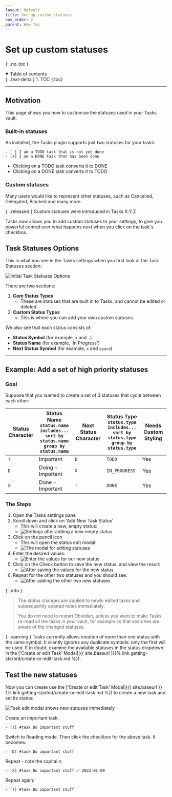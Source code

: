 ```yaml
---
layout: default
title: Set up custom statuses
nav_order: 2
parent: How Tos
---
```


# Set up custom statuses
{: .no_toc }

<details open markdown="block">
  <summary>
    Table of contents
  </summary>
  {: .text-delta }
1. TOC
{:toc}
</details>

---

## Motivation

This page shows you how to customise the statuses used in your Tasks vault.

### Built-in statuses

As installed, the Tasks plugin supports just two statuses for your tasks:

```text
- [ ] I am a TODO task that is not yet done
- [x] I am a DONE task that has been done
```

- Clicking on a TODO task converts it to DONE
- Clicking on a DONE task converts it to TODO

### Custom statuses

Many users would like to represent other statuses, such as Cancelled, Delegated, Blocked and many more.

{: .released }
Custom statuses were introduced in Tasks X.Y.Z

Tasks now allows you to add custom statuses to your settings, to give you powerful control over what happens next when you click on the task's checkbox.

## Task Statuses Options

This is what you see in the Tasks settings when you first look at the Task Statuses section:

![Initial Task Statuses Options](../images/settings-custom-statuses-initial.png)

There are two sections:

1. **Core Status Types**
    - These are statuses that are built in to Tasks, and cannot be edited or deleted.
2. **Custom Status Types**
    - This is where you can add your own custom statuses.

We also see that each status consists of:

- **Status Symbol** (for example, `x` and  `-`)
- **Status Name** (for example, 'In Progress')
- **Next Status Symbol** (for example, `x` and `space`)

---

## Example: Add a set of high priority statuses

### Goal

Suppose that you wanted to create a set of 3 statuses that cycle between each other:

<!-- placeholder to force blank line before table --> <!-- include: DocsSamplesForStatuses.test.DefaultStatuses_important-cycle.approved.md -->

| Status Character | Status Name<br>`status.name includes...`<br>`sort by status.name`<br>`group by status.name` | Next Status Character | Status Type<br>`status.type includes...`<br>`sort by status.type`<br>`group by status.type` | Needs Custom Styling |
| ----- | ----- | ----- | ----- | ----- |
| `!` | Important | `D` | `TODO` | Yes |
| `D` | Doing - Important | `X` | `IN_PROGRESS` | Yes |
| `X` | Done - Important | `!` | `DONE` | Yes |

<!-- placeholder to force blank line after table --> <!-- endInclude -->

### The Steps

1. Open the Tasks settings pane
1. Scroll down and click on 'Add New Task Status'
    - This will create a new, empty status:
    - ![Settings after adding a new empty status](../images/settings-custom-statuses-added-1.png)
1. Click on the pencil icon
    - This will open the status edit modal:
    - ![The modal for editing statuses](../images/settings-custom-statuses-dialog-1.png)
1. Enter the desired values:
    - ![Enter the values for our new status](../images/settings-custom-statuses-dialog-2.png)
1. Click on the Check button to save the new status, and view the result:
    - ![After saving the values for the new status](../images/settings-custom-statuses-added.png)
1. Repeat for the other two statuses and you should see:
    - ![After adding the other two new statuses](../images/settings-custom-statuses-important-loop-added.png)

{: .info }
> The status changes are applied to newly edited tasks and subsequently opened notes immediately.
>
> You do not need to restart Obsidian, unless you want to make Tasks re-read all the tasks in your vault, for example so that searches are aware of the changed statuses.

{: .warning }
Tasks currently allows creation of more than one status with the same symbol. It silently ignores any duplicate symbols: only the first will be used. If in doubt, examine the available statuses in the status dropdown in the [‘Create or edit Task’ Modal]({{ site.baseurl }}{% link getting-started/create-or-edit-task.md %}).

## Test the new statuses

Now you can create use the [‘Create or edit Task’ Modal]({{ site.baseurl }}{% link getting-started/create-or-edit-task.md %}) to create a new task and set its status:

![Task edit modal shows new statuses immediately](../images/modal-showing-new-statuses.png)

Create an important task:

```text
- [!] #task Do important stuff
```

Switch to Reading mode.
Then click the checkbox for the above task.
It becomes:

```text
- [D] #task Do important stuff
```

Repeat - note the capital `X`:

```text
- [X] #task Do important stuff ✅ 2023-01-09
```

Repeat again:

```text
- [!] #task Do important stuff
```
